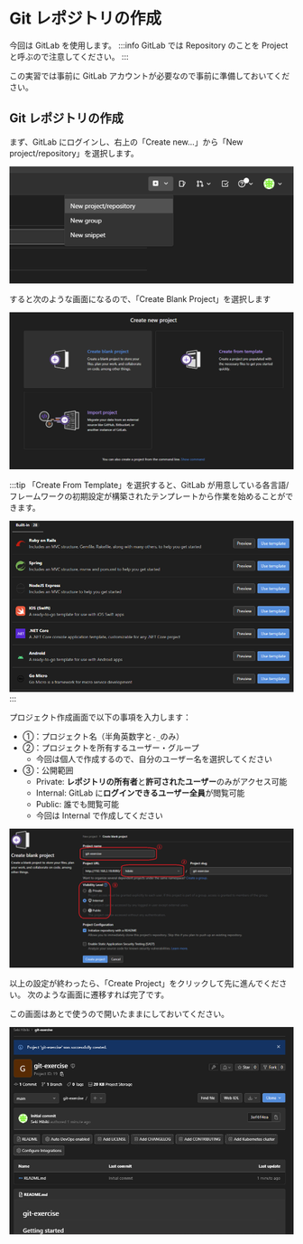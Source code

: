 # Git レポジトリの作成


今回は GitLab を使用します。
:::info
GitLab では Repository のことを Project と呼ぶので注意してください。
:::

この実習では事前に GitLab アカウントが必要なので事前に準備しておいてください。





## Git レポジトリの作成

まず、GitLab にログインし、右上の「Create new...」から「New project/repository」を選択します。

![](images/newrepo.png)


すると次のような画面になるので、「Create Blank Project」を選択します

![](images/blankproj.png)

:::tip
「Create From Template」を選択すると、GitLab が用意している各言語/フレームワークの初期設定が構築されたテンプレートから作業を始めることができます。

![](images/template.png)
:::



プロジェクト作成画面で以下の事項を入力します：
- ①：プロジェクト名（半角英数字と`-_`のみ）
- ②：プロジェクトを所有するユーザー・グループ
    - 今回は個人で作成するので、自分のユーザー名を選択してください
- ③：公開範囲
    - Private: **レポジトリの所有者**と**許可されたユーザー**のみがアクセス可能
    - Internal: GitLab に**ログインできるユーザー全員**が閲覧可能
    - Public: 誰でも閲覧可能
    - 今回は Internal で作成してください

![](images/createproj.png)

以上の設定が終わったら、「Create Project」をクリックして先に進んでください。
次のような画面に遷移すれば完了です。

この画面はあとで使うので開いたままにしておいてください。

![](images/proj.png)



